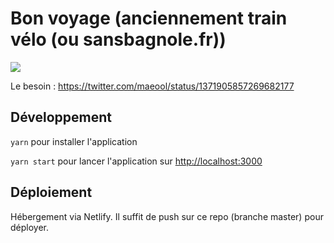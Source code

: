 # Bon voyage (anciennement train vélo (ou sansbagnole.fr))

![](https://raw.githubusercontent.com/laem/trainvelo/main/public/logo.png)

Le besoin : https://twitter.com/maeool/status/1371905857269682177

## Développement

`yarn` pour installer l'application

`yarn start` pour lancer l'application sur [http://localhost:3000](http://localhost:3000)

## Déploiement

Hébergement via Netlify. Il suffit de push sur ce repo (branche master) pour déployer.
